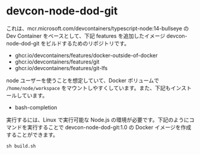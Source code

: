 # devcon-node-dod-git

これは、mcr.microsoft.com/devcontainers/typescript-node:14-bullseye の Dev Container をベースとして、下記 features を追加したイメージ devcon-node-dod-git をビルドするためのリポジトリです。

- ghcr.io/devcontainers/features/docker-outside-of-docker
- ghcr.io/devcontainers/features/git
- ghcr.io/devcontainers/features/git-lfs

node ユーザーを使うことを想定していて、Docker ボリュームで `/home/node/workspace` をマウントしやすくしています。また、下記もインストールしています。

- bash-completion

実行するには、Linux で実行可能な Node.js の環境が必要です。下記のようにコマンドを実行することで devcon-node-dod-git:1.0 の Docker イメージを作成することができます。

```console
sh build.sh
```
